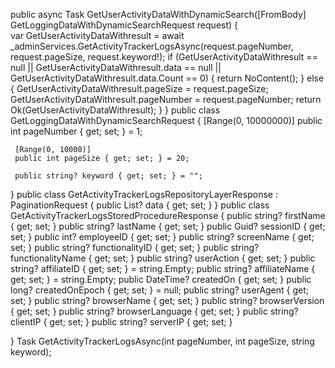  public async Task<IActionResult> GetUserActivityDataWithDynamicSearch([FromBody] GetLoggingDataWithDynamicSearchRequest request)
 {           
     var GetUserActivityDataWithresult = await _adminServices.GetActivityTrackerLogsAsync(request.pageNumber, request.pageSize, request.keyword!);
     if (GetUserActivityDataWithresult == null || GetUserActivityDataWithresult.data == null || GetUserActivityDataWithresult.data.Count == 0)
     {
         return NoContent();
     }
     else
     {
         GetUserActivityDataWithresult.pageSize = request.pageSize;
         GetUserActivityDataWithresult.pageNumber = request.pageNumber;
         return Ok(GetUserActivityDataWithresult);
     }
 }
  public class GetLoggingDataWithDynamicSearchRequest
 {
     [Range(0, 10000000)]
     public int pageNumber { get; set; } = 1;

     [Range(0, 10000)]
     public int pageSize { get; set; } = 20;

     public string? keyword { get; set; } = "";
 }
 public class GetActivityTrackerLogsRepositoryLayerResponse : PaginationRequest
{
    public List<GetActivityTrackerLogsStoredProcedureResponse>? data { get; set; }
}
public class GetActivityTrackerLogsStoredProcedureResponse
{
    public string? firstName { get; set; }
    public string? lastName { get; set; }
    public Guid? sessionID { get; set; }
    public int? employeeID { get; set; }
    public string? screenName { get; set; }
    public string? functionalityID { get; set; }
    public string? functionalityName { get; set; }
    public string? userAction { get; set; }
    public string? affiliateID { get; set; } = string.Empty;
    public string? affiliateName { get; set; } = string.Empty;
    public DateTime? createdOn { get; set; }
    public long? createdOnEpoch { get; set; } = null;
    public string? userAgent { get; set; }
    public string? browserName { get; set; }
    public string? browserVersion { get; set; }
    public string? browserLanguage { get; set; }
    public string? clientIP { get; set; }
    public string? serverIP { get; set; }

}
Task<GetActivityTrackerLogsRepositoryLayerResponse> GetActivityTrackerLogsAsync(int pageNumber, int pageSize, string keyword);
